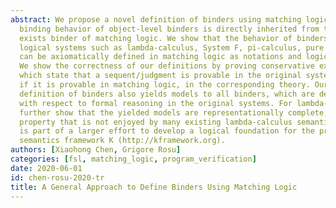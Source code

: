 ```yaml
---
abstract: We propose a novel definition of binders using matching logic, where the
  binding behavior of object-level binders is directly inherited from the built-in
  exists binder of matching logic. We show that the behavior of binders in various
  logical systems such as lambda-calculus, System F, pi-calculus, pure type systems,
  can be axiomatically defined in matching logic as notations and logical theories.
  We show the correctness of our definitions by proving conservative extension theorems,
  which state that a sequent/judgment is provable in the original system if and only
  if it is provable in matching logic, in the corresponding theory. Our matching logic
  definition of binders also yields models to all binders, which are deductively complete
  with respect to formal reasoning in the original systems. For lambda-calculus, we
  further show that the yielded models are representationally complete, a desired
  property that is not enjoyed by many existing lambda-calculus semantics. This work
  is part of a larger effort to develop a logical foundation for the programming language
  semantics framework K (http://kframework.org).
authors: [Xiaohong Chen, Grigore Rosu]
categories: [fsl, matching_logic, program_verification]
date: 2020-06-01
id: chen-rosu-2020-tr
title: A General Approach to Define Binders Using Matching Logic
---
```

